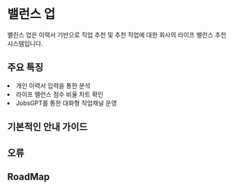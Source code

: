 # 밸런스 업
밸린스 업은 이력서 기반으로 직업 추천 및 추천 직업에 대한 회사의 라이프 밸런스 추천 시스템입니다.
## 주요 특징
<li>개인 이력서 입력을 통한 분석</li>
<li>라이프 밸런스 점수 비율 차트 확인</li>
<li>JobsGPT를 통한 대화형 직업채널 운영</li>

## 기본적인 안내 가이드


## 오류


## RoadMap
